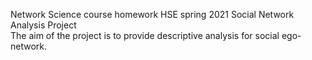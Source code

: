 Network Science course homework HSE spring 2021
Social Network Analysis Project  
The aim of the project is to provide descriptive analysis for social ego-network. 
